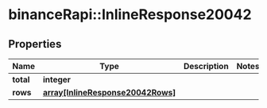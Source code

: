 # binanceRapi::InlineResponse20042


## Properties
Name | Type | Description | Notes
------------ | ------------- | ------------- | -------------
**total** | **integer** |  | 
**rows** | [**array[InlineResponse20042Rows]**](inline_response_200_42_rows.md) |  | 


